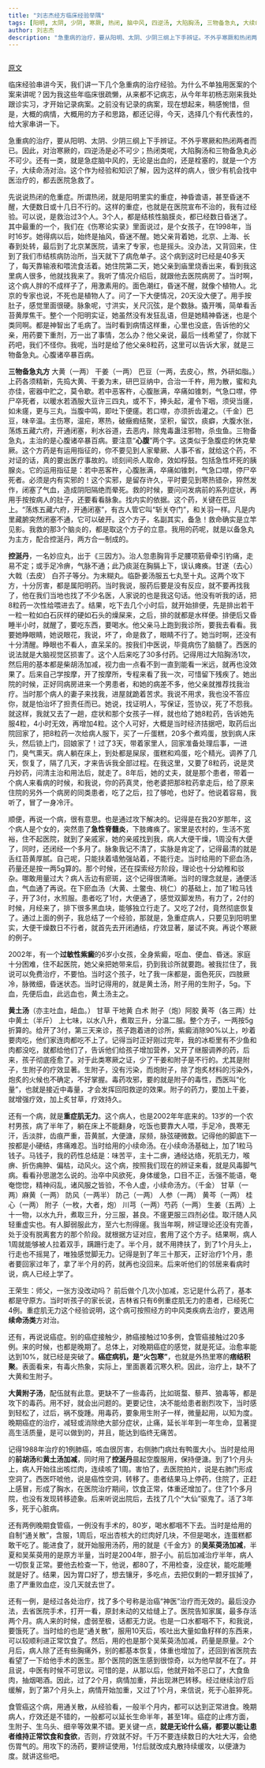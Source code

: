 ```yaml
---
title: "刘志杰经方临床经验举隅"
tags: [阳明, 太阴, 少阴, 寒厥, 热闭, 脑中风, 四逆汤, 大陷胸汤, 三物备急丸, 大续命汤]
author: 刘志杰
description: "急重病的治疗，要从阳明、太阴、少阴三纲上下手辨证。不外乎寒厥和热闭两者而已。"
---
```

<iframe id="ckctlFrame" src="http://beacon.sina.com.cn/ckctl.html" scrolling="no" style="OVERFLOW: hidden; HEIGHT: 0px; WIDTH: 1px" frameborder="0"></iframe>

[原文](http://blog.sina.com.cn/s/blog_5e8a72a80102zssk.html)



临床经验串讲今天，我们讲一下几个急重病的治疗经验。为什么不单独用医案的个案来讲呢？因为我这些年临床很疏懒，从来都不记病志，从今年年初杨志刚来我处跟诊实习，才开始记录病案。之前没有记录的病案，现在想起来，稍感惋惜，但是，大概的病情，大概用的方子和思路，都还记得，今天，选择几个有代表性的，给大家串讲一下。



急重病的治疗，要从阳明、太阴、少阴三纲上下手辨证。不外乎寒厥和热闭两者而已。因此，对治寒厥的，四逆汤是必不可少；热闭类呢，大陷胸汤和三物备急丸必不可少。还有一类，就是急症脑中风的，无论是出血的，还是栓塞的，就是一个方子，大续命汤对治。这个作为经验和知识了解，因为这样的病人，很少有机会找中医治疗的，都去医院急救了。



先说说热闭的危重症。所谓热闭，就是阳明里实的重症，神昏谵语，甚至昏迷不醒，大便数日或十几日不行的。这样的重症，也就是在医院宣布不治的，我有过经验。可以说，是救治过3个人。3个人，都是结核性脑膜炎，都已经数日昏迷了。其中最重的一个，我们在《伤寒论实录》里面说过，是个女孩子，在1998年，当时16岁。她得病以后，始终是抽风，昏迷不醒。她父亲背着她，北京、上海、长春到处转，最后到了北京某医院，请来了专家，也是摇头。没办法，又背回来，住到了我们市结核病防治所，当天就下了病危单子。这个病到这时已经是40多天了，每天靠输液和喂流食活着。她住院第二天，她父亲到庙里烧香出来，看到我这里病人很多，他就找我来了。我听了情况介绍后，就跟他去医院病房了。当时啊，这个病人胖的不成样子了，用激素用的。面色潮红，昏迷不醒，就像个植物人。北京的专家也说，不死也是植物人了。问了一下大便情况，20天没大便了。用手按肚子，感觉里面很硬。脉象呢，寸洪实，关尺沉弦，是个数脉。撬开嘴，简单看舌苔黄厚焦干。整个一个阳明实证，她虽然没有发狂乱语，但是她精神昏迷，也是个类同啊。都是神智出了毛病了。当时看到病情这样重，心里也没底，告诉他的父亲，用药要下重剂，万一出了事情，怎么办？他父亲说，最后一线希望了，你就下药吧，我们不怪你。我呢，当时是给了他父亲8粒药，这里可以告诉大家，就是三物备急丸。心腹诸卒暴百病。

**三物备急丸方**  大黄（一两） 干姜（一两）  巴豆（一两，去皮心，熬，外研如脂。）上药各须精新，先捣大黄、干姜为末，研巴豆纳中，合治一千杵，用为散，蜜和丸亦佳，密器中贮之，莫令歇。若中恶客杵，心腹胀满，卒痛如锥刺，气急口噤，停尸卒死者，以暖水若酒服大豆许三四丸，或不下，捧头起，灌令下咽，须臾当瘥，如未瘥，更与三丸，当腹中鸣，即吐下便瘥。若口噤，亦须折齿灌之。（千金）巴豆，味辛温。主伤寒，温疟，寒热，破癥瘕结聚，坚积，留饮，痰癖，大腹水张，荡炼五藏六府，开通闭塞，利水谷道，去恶内，除鬼毒蛊注邪物，杀虫鱼。三物备急丸，主治的是心腹诸卒暴百病。要注意“**心腹**”两个字。这类似于急腹症的休克晕厥。这个方药是有运用指征的，你不要见到人家晕厥、人事不省，就给这个药，不对证的话，真的要出医疗事故的。顷刻间杀人取命，效如桴鼓。包括急性坏死的胰腺炎。它的运用指征是：若中恶客杵，心腹胀满，卒痛如锥刺，气急口噤，停尸卒死者。必须是内有实邪的！这个实邪，是留存许久，平时要见到寒热错杂，猝然发作，闭塞了气血，造成阴阳隔绝而晕死。救的时候，要问问发病前的系列症状，再用手按按病人的肚子，还要看看脉象。找内实的依据。这个药，关键在巴豆上。“荡炼五藏六府，开通闭塞”，有古人管它叫“斩关夺门”，和关羽一样。凡是内里藏腑突然闭塞不通，它可以破开。这个方子，名副其实，备急！救命确实是立竿见影。我救的那3个脑炎的，都是取这个方子的立意。我用的药呢，就是以备急丸为主方，配合控涎丹，两方合一制成的。

**控涎丹**，一名妙应丸，出于《三因方》。治人忽患胸背手足腰项筋骨牵引钓痛，走易不定；或手足冷痹，气脉不通；此乃痰涎在胸膈上下，误认瘫痪。甘遂（去心）  大戟（去皮）  白芥子等分。为末糊丸。临卧姜汤服五七丸至十丸。这两个攻下方，十分厉害，都是属阳明药。当时我说，服药后要是没有反应，就不要再找我了，他在我们当地也找了不少名医，人家说的也是我这句话。他没有听我的话，把8粒药一次性给喂进去了。结果，吃下去几个小时后，就开始排便，先是排出若干一粒一粒如白石灰样的硬如石头的燥屎来，之后，排的就都是水样便。排便后又昏睡半小时，就醒了，要吃东西，要喝水。他父亲马上跑到我诊所，要我去看看。我要她睁眼睛，她说眼花，我说，坏了，命是救了，眼睛不行了。她当时啊，还没有十分清醒。睁眼也不看人，直呆呆的。按我们中医说，毕竟病伤了脑髓了。西医的说法就是大脑视觉区损害了。这个人后来吃了30多付药。记得用过大陷胸汤1次，然后用的基本都是柴胡汤加减，视力由一点看不到一直到能看一米远，就再也没效果了。后来自己学按摩，开了按摩所，专程来看了我一次，可惜留下残疾了。她出院的时候，正好同病房进来一个男患者，和她的病差不多，他父亲就推荐找我治疗。当时那个病人的妻子来找我，进屋就跪着苦求。我说不用求，我也没不答应你，就是怕治坏了担责任而已。她说，找证明人，写保证，签协议，死了不怨我。就这样，我就又去了一趟，症状和那个女孩子一样，就也给了她8粒药，告诉她先服4粒，4小时无效，再增加4粒。这个人可好，大概是当时经济拮据吧，取药后出院回家了，把8粒药一次给病人服下，买了一斤蛋糕，20多个煮鸡蛋，放到病人床头，然后锁上门，回娘家了！过了3天，带着家里人，回家准备处理后事，一进门，臭气熏天。病人躺在床上，到处都是屎尿，蛋糕和鸡蛋，吃个精光。调养了几天，恢复了，隔了几天，才来告诉我全部过程。在我这里，又要了8粒药，说是灵丹妙药，问清主治和用法后，就走了。8年后，她的丈夫，就是那个患者，带着一个病人来看病的时候，和我说，你的药真灵，他老婆把那8粒药拿走后，给了原来住院的另外一个病房的同类患者，吃了之后，拉了够呛，也好了。他说着容易，我听了，冒了一身冷汗。



顺便，再说一个病，很有意思。也是通过攻下解决的。记得是在我20岁那年，这个病人是个女的，突然患了**急性脊髓炎**，下肢瘫痪了。家里是农村的，生活不宽裕，住不起医院，就到了亲戚家，她的亲戚找到我，病人大便干燥，1周没有大便了，同时，还闭经一个多月了。脉象我记不清了，实脉是肯定了，记得最清的就是舌红苔黄厚腻。自己呢，只能扶着墙勉强站着，不能行走。当时给用的下瘀血汤，药量还是按一两5g算的。那个时候，还在探索经方阶段，理论也十分幼稚和驳杂。哪敢用量过大？病人舌边有瘀斑，这个记得很清晰。当时的理念就是，通便活血，气血通了再说。在下瘀血汤（大黄、土鳖虫、桃仁）的基础上，加了1粒马钱子，开了3付，水煎服。患者吃了1付，大便通了，感觉双脚发热，有力了，2付的时候，月经来了，排下很多黑血块，能够独立行走了。又吃了2付，竟然彻底恢复了。通过上面的例子，我总结了一个经验，那就是，急重症病人，只要见到阳明里实，大便干燥数日不行者，就首先去开闭通结，疗效显著，屡试不爽。再说个寒厥的例子。



2002年，有一个**过敏性紫癜**的6岁小女孩，全身紫癜，呕血、便血、昏迷。家庭十分困难，住不起医院，她父亲把她带来后，扔到我诊所就要跑。被我拦住了，我说可以免费治疗，不要怕。当时这个孩子，吐了我一床都是，面色死灰，四肢厥冷，脉微细，昏迷状态。当时记得用的，就是黄土汤，附子用的生附子，5g。下血，先便后血，此远血也，黄土汤主之。  

**黄土汤**（亦主吐血，衄血。） 甘草 干地黄 白术 附子（炮）阿胶 黄芩（各三两）灶中黄土（半斤）  上七味，以水八升，煮取三升，分温二服。整个方子，一两按5g折算的。给开了3付，第三天来诊，孩子跑着进的诊所，紫癜消除90%以上，吵着要肉吃，他们家连肉都吃不上了。记得当时正好刚过完年，我的冰柜里有不少鱼和肉都没吃，就都给他们了，告诉他们给孩子增加营养，又开了继服调养的药，后来，孩子彻底痊愈了。对于此类寒厥之证，少了干姜和附子是不行的。尤其是附子，生附子的疗效显著。生附子，没有污染，而炮附子，除了炮炙材料的污染外，炮炙的火候也不确定，不好掌握。毒药攻邪，要的就是附子的毒性，西医叫“化量”，也就是接近中毒量，才会发挥回阳救逆的效果。附子的药力，要加上干姜，就增强疗效，加上炙甘草，疗效持久。



还有一个病，就是**重症肌无力**。这个病人，也是2002年年底来的。13岁的一个农村男孩，病了半年了，躺在床上不能翻身，吃饭也要靠大人喂，手足冷，畏寒无汗，舌淡胖，齿痕严重，苔黄腻，大便溏，尿频，脉弦硬微数。记得他的脚底下一按都是小硬结，疼痛难忍。当时给用的小续命汤。在小续命汤基础上，加了1粒马钱子。马钱子，我的药性总结是：味苦平，主十二痹，通经达络，死肌无力，喉痹、折伤痈肿、偏枯，动风火。这个病，按照我们现在的辨证来看，就是风毒脚气病。看看孙思邈怎么说的。治卒中风欲死，身体缓急，口目不正，舌强不能语，奄奄惚惚，精神闷乱，诸风服之皆验，不令人虚，小续命汤方。（千金）  甘草（一两）麻黄（一两） 防风（一两半） 防己（一两） 人参（一两） 黄芩（一两） 桂心（一两） 附子（一枚，大者，炮） 川芎（一两）芍药（一两）  生姜（五两）上十一物，以水九升，煮取三升，分三服，甚良。不瘥更服三四剂必佳。取汗随人风轻重虚实也。有人脚弱服此方，至六七剂得瘥。我当年啊，辨证理论还没有完善，处于没有脱离套方的那个阶段。就根据方证对应，套用了这个方子。结果啊，病人1周就能够被人拉着双手，蹒跚行走了。半个月，就不用搀扶了，到了1个月头上，行走也不摇晃了，唯独感觉脚无力。记得是到了年三十那天，正好治疗1个月，患者要回家过年了，拿了半个月的药，就再也没回来。后来听他们的邻居来看病时说，病人已经上学了。



王荣生：师父，一张方没改动吗？  前后做个几次小加减，忘记是什么药了，基本都是守原方。当时听孩子的家长说，吉林省只有6例重症肌无力的患者，已经死亡4例。重症肌无力这个经验说明，这个病可按照经方的中风类疾病去治疗，要选用**续命汤类**方对治。



还有，再说说癌症。别的癌症接触少，肺癌接触过10多例，食管癌接触过20多例。来的时候，也都是晚期了。总体上，对晚期癌症的感觉，就是死证。治愈率能达到10%，就已经是突破了。**癌症病机，是“火包寒”**，也就是外热里寒的**痞结积聚**。表面看来，有毒火热象，实际上，里面裹着沉寒久积。因此，治疗上，缺不了大黄和生附子。

**大黄附子汤**，配伍就有此意。更缺不了一些毒药，比如斑蝥、藜芦、狼毒等，都是攻下的毒药。用不好，就会出问题的。更要记住，决不能给患者剧烈攻下，当时感到轻松了，过后，祸不旋踵。用毒药，要象用生附子一样，微量起用，以知为度。晚期癌症的治疗，减轻或消除绝大部分症状，止痛，延长半年到一年生命，显著提高生活质量，是可以做到的，并且，能达到临终无痛苦。

记得1988年治疗的1例肺癌，咳血很厉害，右侧肺门病灶有鸭蛋大小。当时是给用的**前胡汤**和**黄土汤加减**，同时用了**控涎丹**晨起空腹服用，保持便溏。到了1个月头上，病人开始往出咳烂肉，连续咳了1周。害怕了，去医院拍片，说是右肺门形成空洞了。西医吓唬他，说是癌性空洞，转移了。患者结果马上停药，住院了，正赶上感冒，形成了胸水，在医院治疗期间，饮食正常，体重还增加了。住了1个多月院，也没有发现转移迹象。后来听说出院后，去找了几个“大仙”驱鬼了。活了3年多，死于心脏病。

还有两例晚期食管癌，一例没有手术的，80岁，喝水都咽不下去。当时是给用的自制“通关散”，含服，1周后，呕出杏核大的烂肉好几块，不但是喝水，连蛋糕都敢干吃了。能进食了，就开始服用汤药，用的就是《千金方》的**吴茱萸汤加减**，半夏和吴茱萸用的是原方半量，当时是2004年，胆子小。前后加减治疗半年，病人一切恢复正常。要他去检查一下，他说，都80了，不用检查，没症状，能吃能睡就是好了。结果，因为胃口好了，想去镶牙，多吃点，去把仅剩的一颗牙拔掉了，患了严重败血症，没几天就去世了。



还有一例，是经过各处治疗，找了多个号称是治癌“神医”治疗而无效的。最后没办法，去省医院手术，打开一看，原封未动的又给缝上了。医院告知家属，最多存活两个月。病人来的时候，虚弱至极，话都无力说。也是一口水都咽不下，和我说，要饿死了。当时给的也是“通关散”，服用10天后，咳吐出大量如鱼籽样的东西来，可以较顺利进正常饮食了。然后，用的也是那个吴茱萸汤加减，药量是原量。2个月后，病人除了还有些胸痛外，别的都基本恢复，体重也增加了，还回到省医院去看望了一下给他手术的医生。那个医院的医生感到很惊奇，以为他早就不在了。并且说，中医有时候不可思议。可惜的是，从那以后，他就开始不忌口了，大食鱼肉，抽烟喝酒。因此，过了2个月，病情加重，并出现淋巴转移。经过继续治疗后缓解，到了第7个月头上，病情开始加重，又过了1个月，来信说，死于心脏猝死。

食管癌这个病，用通关散，从经验看，一般半个月内，都可以达到正常进食。晚期病人，疗效还是不错的，一般都可以延长生命半年，甚至1年。癌症的止疼方面，生附子、生乌头、细辛等效果不错。更关键一点，**就是无论什么癌，都要以能让患者维持正常饮食和食欲**，否则，疗效就不好。千万不要连续数日的大吐大泻，会绝伤胃气的。用攻下的汤药，要辨证使用，1付后就改成丸散持续缓攻，以便溏为度。就讲这些吧。

